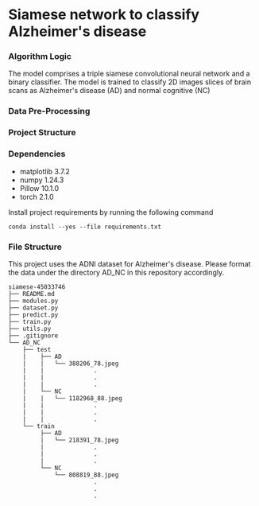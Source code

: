 # Siamese network to classify Alzheimer's disease

### Algorithm Logic
The model comprises a triple siamese convolutional neural network and a binary classifier. The model is trained to 
classify 2D images slices of brain scans as Alzheimer's disease (AD) and normal cognitive (NC)

### Data Pre-Processing

### Project Structure

### Dependencies

- matplotlib 3.7.2
- numpy 1.24.3
- Pillow 10.1.0
- torch 2.1.0

Install project requirements by running the following command
```
conda install --yes --file requirements.txt
```
### File Structure

This project uses the ADNI dataset for Alzheimer's disease. Please format the data under the directory AD_NC in 
this repository accordingly.

```
siamese-45033746
├── README.md
├── modules.py
├── dataset.py
├── predict.py
├── train.py
├── utils.py
├── .gitignore
└── AD_NC
    ├── test
    |    ├── AD
    |    |   └── 388206_78.jpeg
    |    |              .
    |    |              .
    |    |              .
    |    └── NC
    |    |   └── 1182968_88.jpeg
    |    |              .
    |    |              .
    |    |              .
    └── train
         ├── AD
         |   └── 218391_78.jpeg
         |              .
         |              .
         |              .
         └── NC
             └── 808819_88.jpeg
                        .
                        .
                        .
```